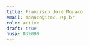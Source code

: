 ```yaml
---
title: Francisco José Monaco
email: monaco@icmc.usp.br
role: active
draft: true
nusp: 839090
---
```

